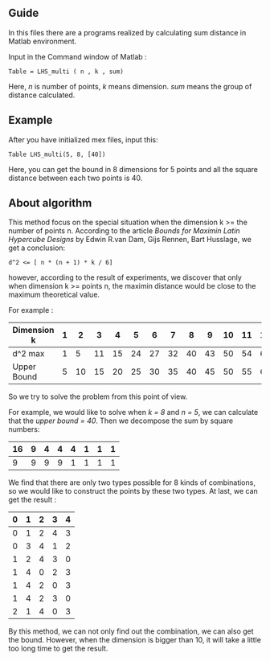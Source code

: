 ## Guide
In this files there are a programs realized by calculating sum distance in Matlab environment.

  Input in the Command window of Matlab : 

    Table = LHS_multi ( n , k , sum)

Here, _n_ is number of points, _k_ means dimension. _sum_ means the group of distance calculated.

## Example
After you have initialized mex files, input this:

    Table LHS_multi(5, 8, [40])
    
Here, you can get the bound in 8 dimensions for 5 points and all the square distance between each two points is 40.

## About algorithm
This method focus on the special situation when the dimension k >= the number of points n. According to the article _Bounds for Maximin Latin Hypercube Designs_ by Edwin R.van Dam, Gijs Rennen, Bart Husslage, we get a conclusion:

    d^2 <= [ n * (n + 1) * k / 6]

however, according to the result of experiments, we discover that only when dimension k >= points n, the maximin distance would be close to the maximum theoretical value.

For example : 

Dimension k | 1 | 2 | 3 | 4 | 5 | 6 | 7 | 8 | 9 | 10 | 11 | 12 | 13 | 14
------------|---|---|---|---|---|---|---|---|---|---|---|---|---|---
d^2 max | 1 | 5 | 11 | 15 |24 | 27 | 32 | 40 | 43 | 50 | 54 | 60 | 64 | 70
Upper Bound | 5 | 10 | 15 | 20 | 25 | 30 | 35 | 40 | 45 | 50 | 55 | 60 | 65 | 70

So we try to solve the problem from this point of view.

For example, we would like to solve when _k = 8_ and _n = 5_, we can calculate that the _upper bound = 40_. Then we decompose the sum by square numbers:

16 | 9 | 4 | 4 | 4 | 1 | 1 | 1
---|---|---|---|---|---|---|---
 9 | 9 | 9 | 9 | 1 | 1 | 1 | 1


We find that there are only two types possible for 8 kinds of combinations, so we would like to construct the points by these two types. At last, we can get the result :

0 | 1 | 2 | 3 | 4
---|---|---|---|---
0 | 1 | 2 | 4 | 3
0 | 3 | 4 | 1 | 2
1 | 2 | 4 | 3 | 0
1 | 4 | 0 | 2 | 3
1 | 4 | 2 | 0 | 3
1 | 4 | 2 | 3 | 0
2 | 1 | 4 | 0 | 3

By this method, we can not only find out the combination, we can also get the bound. However, when the dimension is bigger than 10, it will take a little too long time to get the result.

